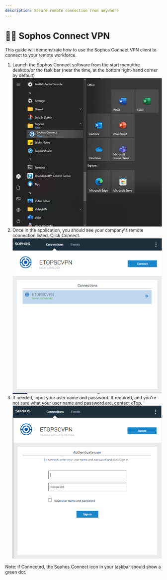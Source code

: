 ```yaml
---
description: Secure remote connection from anywhere
---
```


# 👩‍💻 Sophos Connect VPN

This guide will demonstrate how to use the Sophos Connect VPN client to connect to your remote workforce.

1. Launch the Sophos Connect software from the start menu/the desktop/or the task bar (near the time, at the bottom right-hand corner by default)\
   ![](<../../../../.gitbook/assets/image (3) (1).png>)
2. Once in the application, you should see your company's remote connection listed. Click Connect.\
   ![](<../../../../.gitbook/assets/image (1) (1) (1).png>)
3. If needed, input your user name and password. If required, and you're not sure what your user name and password are, [contact eTop](../../../etop-tools/welcome-to-working-with-etop/). \
   ![](<../../../../.gitbook/assets/image (2) (1) (1).png>)

Note: if Connected, the Sophos Connect icon in your taskbar should show a green dot.&#x20;
